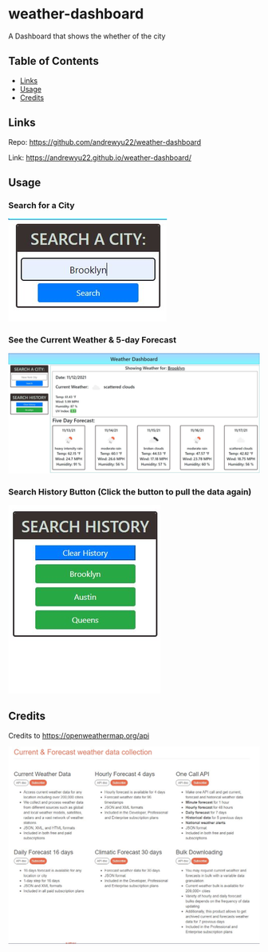 # weather-dashboard
A Dashboard that shows the whether of the city

## Table of Contents 
* [Links](#Links)
* [Usage](#Usage)
* [Credits](#Credits)

## Links

Repo: https://github.com/andrewyu22/weather-dashboard

Link: https://andrewyu22.github.io/weather-dashboard/

## Usage

### Search for a City
![search](assets/images/search.JPG)

### See the Current Weather & 5-day Forecast
![result](assets/images/result.JPG)

### Search History Button (Click the button to pull the data again)

![history](assets/images/history.JPG)


## Credits

Credits to https://openweathermap.org/api 

![weatherAPI](assets/images/weatherApi.JPG)
